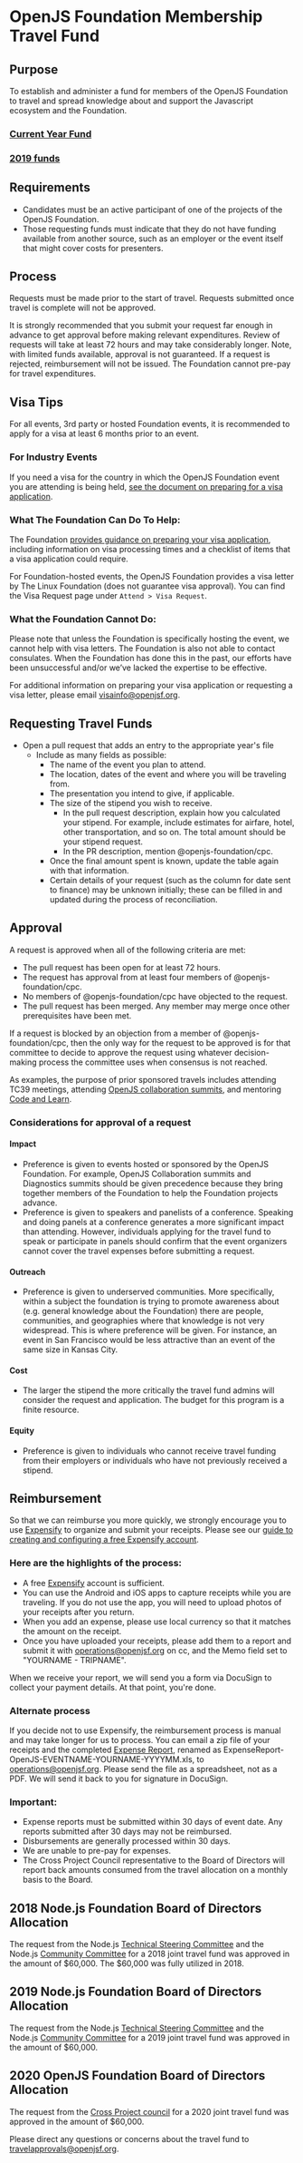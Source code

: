 # OpenJS Foundation Membership Travel Fund

## Purpose

To establish and administer a fund for members of the OpenJS Foundation to travel
and spread knowledge about and support the Javascript ecosystem and the Foundation.

### [Current Year Fund](https://github.com/openjs-foundation/cross-project-council/blob/master/TRAVEL_FUND/2020.md)

### [2019 funds](https://github.com/openjs-foundation/cross-project-council/blob/master/TRAVEL_FUND/Achived_Travel_Fund_Records/2019.md)

## Requirements

* Candidates must be an active participant of one of the projects of the OpenJS Foundation.
* Those requesting funds must indicate that they do not have funding available from another
  source, such as an employer or the event itself that might cover costs for presenters.

## Process

Requests must be made prior to the start of travel. Requests submitted once travel is
complete will not be approved.

It is strongly recommended that you submit your request far enough in advance to get
approval before making relevant expenditures. Review of requests will take at least 72
hours and may take considerably longer. Note, with limited funds available, approval
is not guaranteed. If a request is rejected, reimbursement will not be issued. The
Foundation cannot pre-pay for travel expenditures.

## Visa Tips

For all events, 3rd party or hosted Foundation events, it is recommended to apply for
a visa at least 6 months prior to an event.

### For Industry Events

If you need a visa for the country in which the OpenJS Foundation event you are
attending is being held, [see the document on preparing for a visa application](https://github.com/openjs-foundation/cross-project-council/blob/master/TRAVEL_FUND/travel-visas.md).

### What The Foundation Can Do To Help:

The Foundation [provides guidance on preparing your visa application](https://github.com/openjs-foundation/cross-project-council/blob/master/TRAVEL_FUND/travel-visas.md),
including information on visa processing times and a checklist of items that a
visa application could require.

For Foundation-hosted events, the OpenJS Foundation provides a visa letter by The
Linux Foundation (does not guarantee visa approval). You can find the Visa Request
page under `Attend > Visa Request`.

### What the Foundation Cannot Do:

Please note that unless the Foundation is specifically hosting the event, we cannot
help with visa letters. The Foundation is also not able to contact consulates. When
the Foundation has done this in the past, our efforts have been unsuccessful and/or
we’ve lacked the expertise to be effective.

For additional information on preparing your visa application or requesting a visa
letter, please email [visainfo@openjsf.org](mailto:visainfo@openjsf.org).

## Requesting Travel Funds

* Open a pull request that adds an entry to the appropriate year's file
  * Include as many fields as possible:
    * The name of the event you plan to attend.
    * The location, dates of the event and where you will be traveling from.
    * The presentation you intend to give, if applicable.
    * The size of the stipend you wish to receive.
      * In the pull request description, explain how you calculated your
        stipend. For example, include estimates for airfare, hotel, other
        transportation, and so on. The total amount should be your stipend
        request.
      * In the PR description, mention @openjs-foundation/cpc.
    * Once the final amount spent is known, update the table again with
      that information.
    * Certain details of your request (such as the column for date sent to
      finance) may be unknown initially; these can be filled in and updated
      during the process of reconciliation.

## Approval

A request is approved when all of the following criteria are met:

* The pull request has been open for at least 72 hours.
* The request has approval from at least four members of @openjs-foundation/cpc.
* No members of @openjs-foundation/cpc have objected to the request.
* The pull request has been merged. Any member may merge once other prerequisites have
  been met.

If a request is blocked by an objection from a member of @openjs-foundation/cpc, then the
only way for the request to be approved is for that committee to decide to approve the
request using whatever decision-making process the committee uses when consensus is not
reached.

As examples, the purpose of prior sponsored travels includes attending TC39 meetings,
attending [OpenJS collaboration summits](https://github.com/openjs-foundation/summit),
and mentoring [Code and Learn](https://github.com/nodejs/code-and-learn).

### Considerations for approval of a request

#### Impact

* Preference is given to events hosted or sponsored by the OpenJS Foundation. For example,
  OpenJS Collaboration summits and Diagnostics summits should be given precedence because
  they bring together members of the Foundation to help the Foundation projects advance.
* Preference is given to speakers and panelists of a conference. Speaking and doing panels
  at a conference generates a more significant impact than attending. However, individuals
  applying for the travel fund to speak or participate in panels should confirm that the
  event organizers cannot cover the travel expenses before submitting a request.

#### Outreach

* Preference is given to underserved communities. More specifically, within a subject the
  foundation is trying to promote awareness about (e.g. general knowledge about the Foundation)
  there are people, communities, and geographies where that knowledge is not very widespread.
  This is where preference will be given. For instance, an event in San Francisco would be
  less attractive than an event of the same size in Kansas City.

#### Cost

* The larger the stipend the more critically the travel fund admins will consider the request
  and application. The budget for this program is a finite resource.

#### Equity

* Preference is given to individuals who cannot receive travel funding from their employers
  or individuals who have not previously received a stipend.

## Reimbursement

So that we can reimburse you more quickly, we strongly encourage you to use
[Expensify](https://expensify.com) to organize and submit your receipts. Please see our
[guide to creating and configuring a free Expensify account](./reimbursement_process.pdf).

### Here are the highlights of the process:

* A free [Expensify](https://www.expensify.com/) account is sufficient.
* You can use the Android and iOS apps to capture receipts while you are
  traveling.  If you do not use the app, you will need to upload photos of your
  receipts after you return.
* When you add an expense, please use local currency so that it matches the
  amount on the receipt.
* Once you have uploaded your receipts, please add them to a report and submit
  it with [operations@openjsf.org](mailto:operations@openjsf.org) on cc, and the
  Memo field set to "YOURNAME - TRIPNAME".

When we receive your report, we will send you a form via DocuSign to collect
your payment details. At that point, you're done.

### Alternate process

If you decide not to use Expensify, the reimbursement process is manual and may take longer
for us to process. You can email a zip file of your receipts and the completed
[Expense Report](./expense-report-template.xls?raw=true), renamed as
ExpenseReport-OpenJS-EVENTNAME-YOURNAME-YYYYMM.xls, to [operations@openjsf.org](mailto:operations@openjsf.org).
Please send the file as a spreadsheet, not as a PDF.  We will send it back to you for
signature in DocuSign.

### Important:

* Expense reports must be submitted within 30 days of event date. Any reports submitted
  after 30 days may not be reimbursed.
* Disbursements are generally processed within 30 days.
* We are unable to pre-pay for expenses.
* The Cross Project Council representative to the Board of Directors will report back
  amounts consumed from the travel allocation on a monthly basis to the Board.

## 2018 Node.js Foundation Board of Directors Allocation

The request from the Node.js [Technical Steering Committee](https://github.com/nodejs/TSC) and
the Node.js [Community Committee](https://github.com/nodejs/community-committee) for a 2018
joint travel fund was approved in the amount of $60,000. The $60,000 was fully utilized in 2018.

## 2019 Node.js Foundation Board of Directors Allocation

The request from the Node.js [Technical Steering Committee](https://github.com/nodejs/TSC) and
the Node.js [Community Committee](https://github.com/nodejs/community-committee) for a 2019
joint travel fund was approved in the amount of $60,000.

## 2020 OpenJS Foundation Board of Directors Allocation

The request from the
[Cross Project council](https://github.com/openjs-foundation/cross-project-council)
for a 2020 joint travel fund was approved in the amount of $60,000.

Please direct any questions or concerns about the travel fund to [travelapprovals@openjsf.org](mailto:travelapprovals@openjsf.org).
